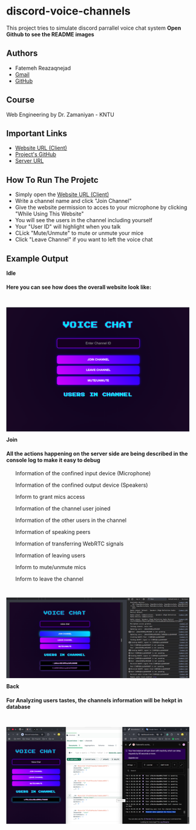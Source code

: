 # discord-voice-channels

This project tries to simulate discord parrallel voice chat system
**Open Github to see the README images**

## Authors
- Fatemeh Reazaqnejad
- [Gmail](razaqnejad@gmail.com)
- [GitHub](https://github.com/razaqnejad)

## Course
Web Engineering by Dr. Zamaniyan - KNTU

## Important Links
- [Website URL (Client)](https://discord-voicechannels.vercel.app/)
- [Project's GitHub](https://github.com/razaqnejad/discord-voice-channels)
- [Server URL ](https://discordvoicechannels.onrender.com)

## How To Run The Projetc
- Simply open the [Website URL (Client)](https://discord-voicechannels.vercel.app/)
- Write a channel name and click "Join Channel"
- Give the website permission to acces to your microphone by clicking "While Using This Website"
- You will see the users in the channel including yourself
- Your "User ID" will highlight when you talk
- CLick "Mute/Unmute" to mute or unmute your mice
- Click "Leave Channel" if you want to left the voice chat

## Example Output
<div style="display: flex; align-items: flex-start;">
    <div style="margin-right: 20px;">
        <div>
            <strong>Idle</strong>
            <h4> Here you can see how does the overall website look like:</h4>
            <br>
            <img src="screen-shots/Idle.png" width="600" style="margin-top: 10px;">
        </div>
        <div style="margin-top: 10px;">
            <strong>Join</strong>
            <h4>All the actions happening on the server side are being described in the console log to make it easy to debug</h4>
            <ul>Information of the confined input device (Microphone)</ul>
            <ul>Information of the confined output device (Speakers)</ul>
            <ul>Inform to grant mics access</ul>
            <ul>Information of the channel user joined</ul>
            <ul>Information of the other users in the channel</ul>
            <ul>Information of speaking peers</ul>
            <ul>Information of transferring WebRTC signals</ul>
            <ul>Information of leaving users</ul>
            <ul>Inform to mute/unmute mics</ul>
            <ul>Inform to leave the channel</ul>
            <br>
            <img src="screen-shots/join.png" width="600" style="margin-top: 10px;">
        </div>
        <div style="margin-top: 10px;">
            <strong>Back</strong>
            <h4>For Analyzing users tastes, the channels information will be hekpt in database</h4>
            <br>
            <img src="screen-shots/Backend.png" width="600" style="margin-top: 10px;">
        </div>
    </div>
</div>

